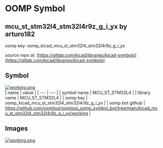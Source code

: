# OOMP Symbol  
## mcu_st_stm32l4_stm32l4r9z_g_i_yx  by arturo182  
  
oomp key: oomp_kicad_mcu_st_stm32l4_stm32l4r9z_g_i_yx  
  
source repo at: [https://gitlab.com/kicad/libraries/kicad-symbols](https://gitlab.com/kicad/libraries/kicad-symbols)  
## Symbol  
  
[![working.png](working_600.png)](working.png)  
| name | value | 
| --- | --- | 
| symbol name | MCU_ST_STM32L4 | 
| library name | MCU_ST_STM32L4 | 
| oomp key | oomp_kicad_mcu_st_stm32l4_stm32l4r9z_g_i_yx | 
| oomp bot github | https://github.com/oomlout/oomlout_oomp_symbol_bot/tree/main/kicad_mcu_st_stm32l4_stm32l4r9z_g_i_yx/working | 
## Images  
  
[![working.png](working_140.png)](working.png)  
